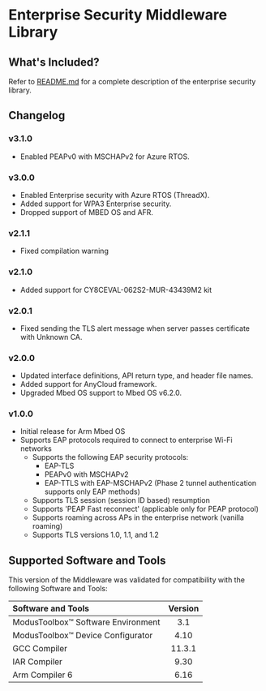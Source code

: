 # Enterprise Security Middleware Library

## What's Included?
Refer to [README.md](./README.md) for a complete description of the enterprise security library.

## Changelog

### v3.1.0
* Enabled PEAPv0 with MSCHAPv2 for Azure RTOS.

### v3.0.0
* Enabled Enterprise security with Azure RTOS (ThreadX).
* Added support for WPA3 Enterprise security.
* Dropped support of MBED OS and AFR.

### v2.1.1
* Fixed compilation warning

### v2.1.0
* Added support for CY8CEVAL-062S2-MUR-43439M2 kit

### v2.0.1
* Fixed sending the TLS alert message when server passes certificate with Unknown CA.

### v2.0.0
* Updated interface definitions, API return type, and header file names.
* Added support for AnyCloud framework.
* Upgraded Mbed OS support to Mbed OS v6.2.0.

### v1.0.0
* Initial release for Arm Mbed OS
* Supports EAP protocols required to connect to enterprise Wi-Fi networks
    - Supports the following EAP security protocols:
        * EAP-TLS
        * PEAPv0 with MSCHAPv2
        * EAP-TTLS with EAP-MSCHAPv2 (Phase 2 tunnel authentication supports only EAP methods)
    - Supports TLS session (session ID based) resumption
    - Supports 'PEAP Fast reconnect' (applicable only for PEAP protocol)
    - Supports roaming across APs in the enterprise network (vanilla roaming)
    - Supports TLS versions 1.0, 1.1, and 1.2

## Supported Software and Tools
This version of the Middleware was validated for compatibility with the following Software and Tools:

| Software and Tools                                        | Version |
| :---                                                      | :----:  |
| ModusToolbox&trade; Software Environment                  | 3.1     |
| ModusToolbox&trade; Device Configurator                   | 4.10    |
| GCC Compiler                                              | 11.3.1  |
| IAR Compiler                                              | 9.30    |
| Arm Compiler 6                                            | 6.16    |
